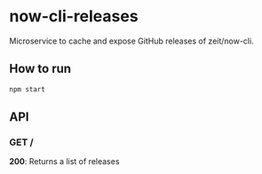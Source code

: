 # now-cli-releases

Microservice to cache and expose GitHub releases of zeit/now-cli.

## How to run

```bash
npm start
```

## API

### GET /

**200**: Returns a list of releases
